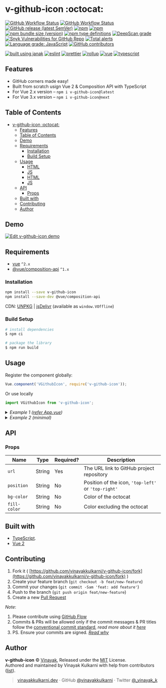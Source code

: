 # v-github-icon :octocat:

[![GitHub Workflow Status](https://img.shields.io/github/workflow/status/vinayakkulkarni/v-github-icon/ci?logo=github-actions)](https://github.com/vinayakkulkarni/v-github-icon/actions/workflows/ci.yml)
[![GitHub Workflow Status](https://img.shields.io/github/workflow/status/vinayakkulkarni/v-github-icon/Ship%20js%20trigger?label=⛴%20Ship.js%20trigger)](https://github.com/vinayakkulkarni/v-github-icon/actions/workflows/shipjs-trigger.yml)
[![GitHub release (latest SemVer)](https://img.shields.io/github/v/release/vinayakkulkarni/v-github-icon?sort=semver&logo=github)](https://github.com/vinayakkulkarni/v-github-icon/releases)
[![npm](https://img.shields.io/npm/v/v-github-icon?logo=npm)](https://www.npmjs.com/package/v-github-icon)
[![npm](https://img.shields.io/npm/dm/v-github-icon?logo=npm)](http://npm-stat.com/charts.html?package=v-github-icon)
[![npm bundle size (version)](https://img.shields.io/bundlephobia/min/v-github-icon/latest)](https://bundlephobia.com/package/v-github-icon@latest)
[![npm type definitions](https://img.shields.io/npm/types/v-github-icon)](https://github.com/vinayakkulkarni/v-github-icon/blob/master/package.json)
[![DeepScan grade](https://deepscan.io/api/teams/9055/projects/18487/branches/453975/badge/grade.svg)](https://deepscan.io/dashboard#view=project&tid=9055&pid=18487&bid=453975)
[![Snyk Vulnerabilities for GitHub Repo](https://img.shields.io/snyk/vulnerabilities/github/vinayakkulkarni/v-github-icon)](https://snyk.io/test/github/vinayakkulkarni/v-github-icon)
[![Total alerts](https://img.shields.io/lgtm/alerts/g/vinayakkulkarni/v-github-icon.svg?logo=lgtm&logoWidth=18)](https://lgtm.com/projects/g/vinayakkulkarni/v-github-icon/alerts/)
[![Language grade: JavaScript](https://img.shields.io/lgtm/grade/javascript/g/vinayakkulkarni/v-github-icon.svg?logo=lgtm&logoWidth=18)](https://lgtm.com/projects/g/vinayakkulkarni/v-github-icon/context:javascript)
[![GitHub contributors](https://img.shields.io/github/contributors/vinayakkulkarni/v-github-icon)](https://github.com/vinayakkulkarni/v-github-icon/graphs/contributors)

[![built using janak](https://img.shields.io/badge/built%20using-janak-brightgreen)](https://github.com/vinayakkulkarni/janak)
[![eslint](https://img.shields.io/npm/dependency-version/v-github-icon/dev/eslint?logo=eslint)](https://eslint.org/)
[![prettier](https://img.shields.io/npm/dependency-version/v-github-icon/dev/prettier?logo=prettier)](https://prettier.io/)
[![rollup](https://img.shields.io/npm/dependency-version/v-github-icon/dev/rollup?logo=rollup.js)](https://rollupjs.org/guide/en/)
[![vue](https://img.shields.io/npm/dependency-version/v-github-icon/dev/vue?logo=vue.js)](https://vuejs.org/)
[![typescript](https://img.shields.io/npm/dependency-version/v-github-icon/dev/typescript?logo=TypeScript)](https://www.typescriptlang.org/)

## Features

* GitHub corners made easy!
* Built from scratch usign Vue 2 & Composition API with TypeScript
* For Vue 2.x version – `npm i v-github-icon@latest`
* For Vue 3.x version – `npm i v-github-icon@next`


## Table of Contents

- [v-github-icon :octocat:](#v-github-icon-octocat)
  - [Features](#features)
  - [Table of Contents](#table-of-contents)
  - [Demo](#demo)
  - [Requirements](#requirements)
    - [Installation](#installation)
    - [Build Setup](#build-setup)
  - [Usage](#usage)
    - [HTML](#html)
    - [JS](#js)
    - [HTML](#html-1)
    - [JS](#js-1)
  - [API](#api)
    - [Props](#props)
  - [Built with](#built-with)
  - [Contributing](#contributing)
  - [Author](#author)

## Demo

[![Edit v-github-icon demo](https://codesandbox.io/static/img/play-codesandbox.svg)](https://codesandbox.io/s/v-github-icon-demo-tdnng?fontsize=14&hidenavigation=1&theme=dark)

## Requirements

* [vue](https://vuejs.org/) `^2.x`
* [@vue/composition-api](https://v3.vuejs.org/guide/composition-api-introduction.html) `^1.x`

### Installation

```sh
npm install --save v-github-icon
npm install --save-dev @vue/composition-api
```

CDN: [UNPKG](https://unpkg.com/v-github-icon/dist/) | [jsDelivr](https://cdn.jsdelivr.net/npm/v-github-icon/dist/) (available as `window.VOffline`)

### Build Setup

``` bash
# install dependencies
$ npm ci

# package the library
$ npm run build
```


## Usage

Register the component globally:

```javascript
Vue.component('VGithubIcon', require('v-github-icon'));
```

Or use locally

```javascript
import VGithubIcon from 'v-github-icon';
```

<details>
<summary>
<em>Example 1 (<a href="examples/App.vue">refer App.vue</a>)</em>
</summary>

### HTML
```html
  <v-github-icon
    :position="position"
    :url="url"
    :bg-color="bgColor"
    :fill-color="fillColor"
  />
```

### JS
```javascript
import { VGithubIcon } from 'v-github-icon';

Vue.component('example-component', {
  components: {
    VGithubIcon,
  },
  data: () => ({
    position: 'top-left',
    url: 'https://github.com/vinayakkulkarni/v-pip',
    bgColor: '#FFF',
    fillColor: '#111',
  }),
});
```
</details>

<details>
<summary>
<em>Example 2 (minimal)</em>
</summary>

### HTML
```html
  <v-github-icon url="https://github.com/vinayakkulkarni/v-pip" />
```
### JS
```javascript
import { VGithubIcon } from 'v-github-icon';

Vue.component('example-component', {
  components: {
    VGithubIcon,
  },
});
```

</details>

## API
### Props

| Name            | Type   | Required? | Description                                                 |
| --------------  | ------ | --------- | ----------------------------------------------------------- |
| `url`     | String | Yes        | The URL link to GitHub project repository    |
| `position` | String | No        | Position of the icon, `'top-left'` or `'top-right'` |
| `bg-color` | String | No        | Color of the octocat |
| `fill-color` | String | No        | Color excluding the octocat |

## Built with

- [TypeScript](https://www.typescriptlang.org/).
- [Vue 2](https://v3.vuejs.org)

## Contributing 

1. Fork it ( [https://github.com/vinayakkulkarni/v-github-icon/fork](https://github.com/vinayakkulkarni/v-github-icon/fork) )
2. Create your feature branch (`git checkout -b feat/new-feature`)
3. Commit your changes (`git commit -Sam 'feat: add feature'`)
4. Push to the branch (`git push origin feat/new-feature`)
5. Create a new [Pull Request](https://github.com/vinayakkulkarni/v-github-icon/compare)

_Note_: 
1. Please contribute using [GitHub Flow](https://guides.github.com/introduction/flow/)
2. Commits & PRs will be allowed only if the commit messages & PR titles follow the [conventional commit standard](https://www.conventionalcommits.org/), _read more about it [here](https://github.com/conventional-changelog/commitlint/tree/master/%40commitlint/config-conventional#type-enum)_
3. PS. Ensure your commits are signed. _[Read why](https://withblue.ink/2020/05/17/how-and-why-to-sign-git-commits.html)_


## Author

**v-github-icon** &copy; [Vinayak](https://vinayakkulkarni.dev), Released under the [MIT](./LICENSE) License.<br>
Authored and maintained by Vinayak Kulkarni with help from contributors ([list](https://github.com/vinayakkulkarni/v-github-icon/contributors)).

> [vinayakkulkarni.dev](https://vinayakkulkarni.dev) · GitHub [@vinayakkulkarni](https://github.com/vinayakkulkarni) · Twitter [@\_vinayak_k](https://twitter.com/_vinayak_k)
